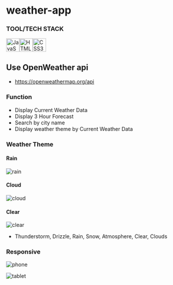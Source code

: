 # weather-app

### TOOL/TECH STACK
<p align="left">
<a href="https://developer.mozilla.org/en-US/docs/Web/JavaScript" target="_blank" rel="noreferrer"><img src="https://raw.githubusercontent.com/danielcranney/readme-generator/main/public/icons/skills/javascript-colored.svg" width="36" height="36" alt="JavaScript" /></a><a href="https://developer.mozilla.org/en-US/docs/Glossary/HTML5" target="_blank" rel="noreferrer"><img src="https://raw.githubusercontent.com/danielcranney/readme-generator/main/public/icons/skills/html5-colored.svg" width="36" height="36" alt="HTML5" /></a><a href="https://www.w3.org/TR/CSS/#css" target="_blank" rel="noreferrer"><img src="https://raw.githubusercontent.com/danielcranney/readme-generator/main/public/icons/skills/css3-colored.svg" width="36" height="36" alt="CSS3" /></a>
</p>

## Use OpenWeather api
* https://openweathermap.org/api

### Function
* Display Current Weather Data
* Display 3 Hour Forecast
* Search by city name
* Display weather theme by Current Weather Data

### Weather Theme
#### Rain
![rain](https://github.com/user-attachments/assets/02dbb2d3-b69e-4948-b073-f7cbe9dfd8a1)

#### Cloud
![cloud](https://github.com/user-attachments/assets/24a3cb25-e039-4d86-89b1-26b8f93ef309)

#### Clear 
![clear](https://github.com/user-attachments/assets/9a9ebb2a-a0b9-43d5-ba9e-c7c811d25e7d)

* Thunderstorm, Drizzle, Rain, Snow, Atmosphere, Clear, Clouds

### Responsive
![phone](https://github.com/user-attachments/assets/860b901b-0df1-4774-b14d-b3a8e28d7ad2) 

![tablet](https://github.com/user-attachments/assets/db7b6674-a198-48c1-bdee-d1785dad6834)





